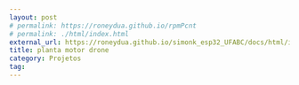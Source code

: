 ```yaml
---
layout: post
# permalink: https://roneydua.github.io/rpmPcnt
# permalink: ./html/index.html
external_url: https://roneydua.github.io/simonk_esp32_UFABC/docs/html/index.html
title: planta motor drone
category: Projetos
tag:
---
```

